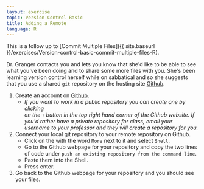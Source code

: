 ```yaml
---
layout: exercise
topic: Version Control Basic
title: Adding a Remote
language: R
---
```


This is a follow up to
[Commit Multiple Files]({{ site.baseurl }}/exercises/Version-control-basic-commit-multiple-files-R).

Dr. Granger contacts you and lets you know that she'd like to be able to see
what you've been doing and to share some more files with you. She's been
learning version control herself while on sabbatical and so she suggests that
you use a shared `git` repository on the hosting site [Github](https://github.com).

1. Create an account on [Github](https://github.com). 
    * *If you want to work in a public repository you can create one by clicking   
      on the `+` button in the top right hand corner of the Github website. If
      you'd rather have a private repository for class, email your username to
      your professor and they will create a repository for you.*
2. Connect your local git repository to your remote repository on Github.
    * Click on the <i class="fa fa-gear"></i> with the word `More` next to it and select `Shell`.
    * Go to the Github webpage for your repository and copy the two lines of
      code under `push an existing repository from the command line`.
    * Paste them into the Shell.
    * Press enter.
3. Go back to the Github webpage for your repository and you should see your
  files.
